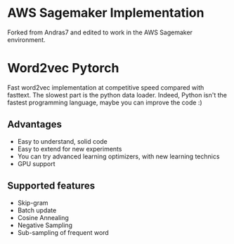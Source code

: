 # AWS Sagemaker Implementation
Forked from Andras7 and edited to work in the AWS Sagemaker environment.

# Word2vec Pytorch

Fast word2vec implementation at competitive speed compared with fasttext. The slowest part is the python data loader. Indeed, Python isn't the fastest programming language, maybe you can improve the code :)

## Advantages

* Easy to understand, solid code
* Easy to extend for new experiments
* You can try advanced learning optimizers, with new learning technics
* GPU support

## Supported features

* Skip-gram
* Batch update
* Cosine Annealing
* Negative Sampling
* Sub-sampling of frequent word
